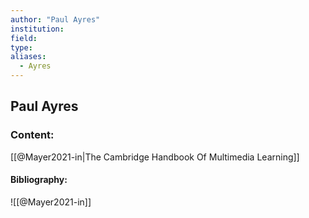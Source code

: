 ```yaml
---
author: "Paul Ayres"
institution:
field:
type:
aliases:
  - Ayres
---
```


## Paul Ayres

### Content:
[[@Mayer2021-in|The Cambridge Handbook Of Multimedia Learning]]

#### Bibliography:

![[@Mayer2021-in]]